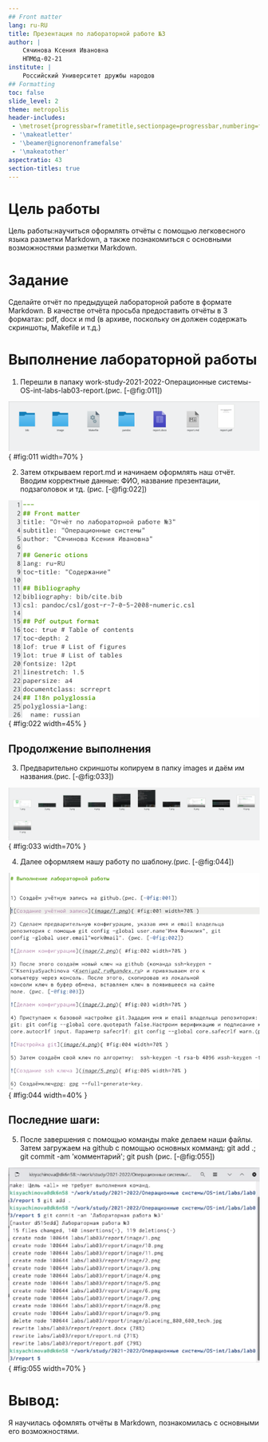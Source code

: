 ```yaml
---
## Front matter
lang: ru-RU
title: Презентация по лабораторной работе №3
author: |
	Сячинова Ксения Ивановна
	НПМбд-02-21
institute: |
	Российский Университет дружбы народов
## Formatting
toc: false
slide_level: 2
theme: metropolis
header-includes: 
 - \metroset{progressbar=frametitle,sectionpage=progressbar,numbering=fraction}
 - '\makeatletter'
 - '\beamer@ignorenonframefalse'
 - '\makeatother'
aspectratio: 43
section-titles: true
---
```


# Цель работы 
Цель работы:научиться оформлять отчёты с помощью легковесного языка разметки Markdown, а также познакомиться с основными возможностями разметки Markdown.

# Задание
Сделайте отчёт по предыдущей лабораторной работе в формате Markdown.
В качестве отчёта просьба предоставить отчёты в 3 форматах: pdf, docx и md (в архиве,
поскольку он должен содержать скриншоты, Makefile и т.д.)

# Выполнение лабораторной работы
1) Перешли в папаку work-study-2021-2022-Операционные системы-OS-int-labs-lab03-report.(рис. [-@fig:011])

![Выбор нужной папки](image/11.png){ #fig:011 width=70% }

2) Затем открываем report.md и начинаем оформлять наш отчёт. Вводим корректные данные: ФИО, название презентации, подзаголовок и тд. (рис. [-@fig:022])

![Оформлнеие файла](image/22.png){ #fig:022 width=45% }

## Продолжение выполнения
3) Предварительно скриншоты копируем в папку images и даём им названия.(рис. [-@fig:033])

![Добавление скриншотов](image/33.png){ #fig:033 width=70% }

4) Далее оформляем нашу работу по шаблону.(рис. [-@fig:044])

![Оформление работы](image/44.png){ #fig:044 width=40% }

## Последние шаги:
5) После завершения с помощью команды make делаем наши файлы. Затем загружаем на github с помощью основных комманд: git add .; git commit -am 'комментарий'; git push (рис. [-@fig:055])

![Завершение работы](image/55.png){ #fig:055 width=70% }

# Вывод: 
Я научилась офомлять отчёты в Markdown, познакомилась с основными его возможностями.
